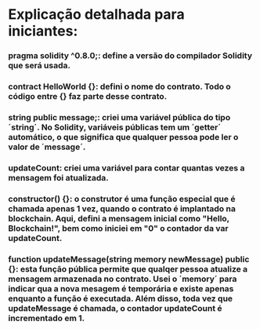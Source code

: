 # Explicação detalhada para iniciantes:

### pragma solidity ^0.8.0;: define a versão do compilador Solidity que será usada.

### contract HelloWorld {}: defini o nome do contrato. Todo o código entre {} faz parte desse contrato.

### string public message;: criei uma variável pública do tipo ´string´. No Solidity, variáveis públicas tem um ´getter´ automático, o que significa que qualquer pessoa pode ler o valor de ´message´.

### updateCount: criei uma variável para contar quantas vezes a mensagem foi atualizada. 

### constructor() {}: o construtor é uma função especial que é chamada apenas 1 vez, quando o contrato é implantado na blockchain. Aqui, defini a mensagem inicial como "Hello, Blockchain!", bem como iniciei em "0" o contador da var updateCount.

### function updateMessage(string memory newMessage) public {}: esta função pública permite que qualqer pessoa atualize a mensagem armazenada no contrato. Usei o ´memory´ para indicar qua a nova mesagem é temporária e existe apenas enquanto a função é executada. Além disso, toda vez que updateMessage é chamada, o contador updateCount é incrementado em 1.